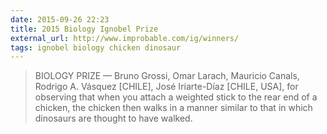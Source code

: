```yaml
---
date: 2015-09-26 22:23
title: 2015 Biology Ignobel Prize
external_url: http://www.improbable.com/ig/winners/
tags: ignobel biology chicken dinosaur
---
```


>BIOLOGY PRIZE — Bruno Grossi, Omar Larach, Mauricio Canals, Rodrigo A. Vásquez [CHILE], José Iriarte-Díaz [CHILE, USA], for observing that when you attach a weighted stick to the rear end of a chicken, the chicken then walks in a manner similar to that in which dinosaurs are thought to have walked.